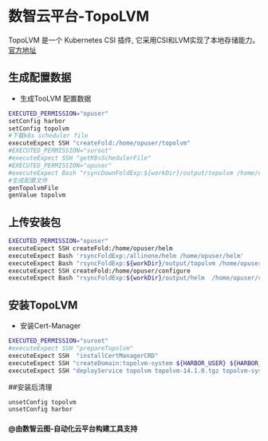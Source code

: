 # 数智云平台-TopoLVM

TopoLVM 是一个 Kubernetes CSI 插件,
它采用CSI和LVM实现了本地存储能力。[官方地址](https://github.com/topolvm/topolvm#readme)

## 生成配置数据

- 生成TooLVM 配置数据

```bash
EXECUTED_PERMISSION="opuser"
setConfig harbor
setConfig topolvm
#下载k8s scheduler file 
executeExpect SSH "createFold:/home/opuser/topolvm"
#EXECUTED_PERMISSION="suroot"
#executeExpect SSH "getK8sSchedulerFile"
#EXECUTED_PERMISSION="opuser"
#executeExpect Bash "rsyncDownFoldExp:${workDir}/output/topolvm /home/opuser/topolvm"
#生成配置文件
genTopolvmFile
genValue topolvm
```

## 上传安装包

```bash
EXECUTED_PERMISSION="opuser"
executeExpect SSH createFold:/home/opuser/helm
executeExpect Bash 'rsyncFoldExp:/allinone/helm /home/opuser/helm'
executeExpect Bash "rsyncFoldExp:${workDir}/output/topolvm /home/opuser/topolvm"
executeExpect SSH createFold:/home/opuser/configure
executeExpect Bash "rsyncFoldExp:${workDir}/output/helm  /home/opuser/configure"
```

## 安装TopoLVM

- 安装Cert-Manager

````bash
EXECUTED_PERMISSION="suroot"
#executeExpect SSH "prepareTopolvm"
executeExpect SSH  "installCertManagerCRD"
executeExpect SSH "createDomain:topolvm-system ${HARBOR_USER} ${HARBOR_PASSWORD} ${HARBOR_URI}"
executeExpect SSH "deployService topolvm topolvm-14.1.0.tgz topolvm-system"

````

##安装后清理

````bash
unsetConfig topolvm
unsetConfig harbor
````

#### @由数智云图-自动化云平台构建工具支持